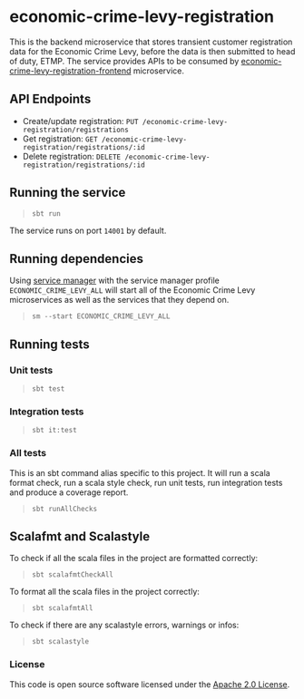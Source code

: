 # economic-crime-levy-registration

This is the backend microservice that stores transient customer registration data for the Economic Crime Levy, before the data
is then submitted to head of duty, ETMP. 
The service provides APIs to be consumed by [economic-crime-levy-registration-frontend](https://github.com/hmrc/economic-crime-levy-registration-frontend) microservice.

## API Endpoints

- Create/update registration: `PUT /economic-crime-levy-registration/registrations`  
- Get registration: `GET /economic-crime-levy-registration/registrations/:id`  
- Delete registration: `DELETE /economic-crime-levy-registration/registrations/:id`  

## Running the service

> `sbt run`

The service runs on port `14001` by default.

## Running dependencies

Using [service manager](https://github.com/hmrc/service-manager)
with the service manager profile `ECONOMIC_CRIME_LEVY_ALL` will start
all of the Economic Crime Levy microservices as well as the services
that they depend on.

> `sm --start ECONOMIC_CRIME_LEVY_ALL`

## Running tests

### Unit tests

> `sbt test`

### Integration tests

> `sbt it:test`

### All tests

This is an sbt command alias specific to this project. It will run a scala format
check, run a scala style check, run unit tests, run integration tests and produce a coverage report.
> `sbt runAllChecks`

## Scalafmt and Scalastyle

To check if all the scala files in the project are formatted correctly:
> `sbt scalafmtCheckAll`

To format all the scala files in the project correctly:
> `sbt scalafmtAll`

To check if there are any scalastyle errors, warnings or infos:
> `sbt scalastyle`

### License

This code is open source software licensed under
the [Apache 2.0 License]("http://www.apache.org/licenses/LICENSE-2.0.html").